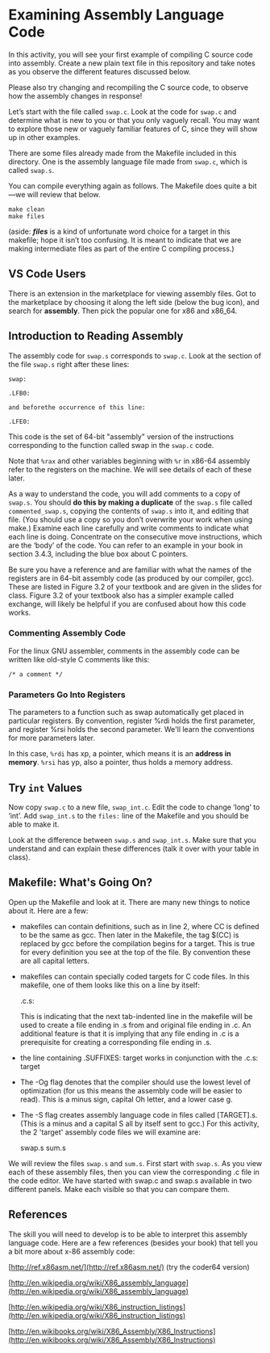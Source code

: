 # Examining Assembly Language Code

In this activity, you will see your first example of compiling C source code into assembly. Create a new plain text file in this repository and take notes as you observe the different features discussed below.

Please also try changing and recompiling the C source code, to observe how the assembly changes in response!

Let’s start with the file called `swap.c`.  Look at the code for `swap.c` and determine what is new to you or that you only vaguely recall.  You may want to explore those new or vaguely familiar features of C, since they will show up in other examples. 

There are some files already made from the Makefile included in this directory. One is the assembly language file made from `swap.c`, which is called `swap.s`.

You can compile everything again as follows. The Makefile does quite a bit—we will review that below.

    make clean
	make files

(aside: **_files_** is a kind of unfortunate word choice for a target in this makefile; hope it isn’t too confusing. It is meant to indicate that we are making intermediate files as part of the entire C compiling process.)

## VS Code Users

There is an extension in the marketplace for viewing assembly files. Got to the marketplace by choosing it along the left side (below the bug icon), and search for **assembly**. Then pick the popular one for x86 and x86_64.

## Introduction to Reading Assembly

The assembly code for `swap.s` corresponds to `swap.c`. Look at the section of the file `swap.s` right after these lines:

    swap:

    .LFB0:

    and beforethe occurrence of this line:

    .LFE0:

This code is the set of 64-bit "assembly" version of the instructions corresponding to the function called swap in the `swap.c` code.

Note that `%rax` and other variables beginning with `%r` in x86-64 assembly refer to the registers on the machine.  We will see details of each of these later.

As a way to understand the code, you will add comments to a copy of `swap.s`.  You should **do this by making a duplicate** of the `swap.s` file called `commented_swap.s`, copying the contents of `swap.s` into it, and editing that file. (You should use a copy so you don’t overwrite your work when using make.) Examine each line carefully and write comments to indicate what each line is doing. Concentrate on the consecutive move instructions, which are the ‘body’ of the code. You can refer to an example in your book in section 3.4.3, including the blue box about C pointers.

Be sure you have a reference and are familiar with what the names of the registers are in 64-bit assembly code (as produced by our compiler, gcc).  These are listed in Figure 3.2 of your textbook and are given in the slides for class. Figure 3.2 of your textbook also has a simpler example called exchange, will likely be helpful if you are confused about how this code works.

### Commenting Assembly Code

For the linux GNU assembler, comments in the assembly code can be written like old-style C comments like this:

    /* a comment */

### Parameters Go Into Registers

The parameters to a function such as swap automatically get placed in particular registers. By convention, register %rdi holds the first parameter, and register %rsi holds the second parameter. We'll learn the conventions for more parameters later.

In this case, `%rdi` has xp, a pointer, which means it is an **address in memory**. `%rsi` has yp, also a pointer, thus holds a memory address.

## Try `int` Values

Now copy `swap.c` to a new file, `swap_int.c`.  Edit the code to change ‘long’ to ‘int’. Add `swap_int.s` to the `files:` line of the Makefile and you should be able to make it.

Look at the difference between `swap.s` and `swap_int.s`.  Make sure that you understand and can explain these differences (talk it over with your table in class).

## Makefile: What's Going On?

Open up the Makefile and look at it. There are many new things to notice about it. Here are a few:

* makefiles can contain definitions, such as in line 2, where CC is defined to be the same as gcc.  Then later in the Makefile, the tag $(CC)  is replaced by gcc before the compilation begins for a target. This is true for every definition you see at the top of the file. By convention these are all capital letters.

* makefiles can contain specially coded targets for C code files. In this makefile, one of them looks like this on a line by itself:

    .c.s:
	
	This is indicating that the next tab-indented line in the makefile will be used to create a file ending in .s from and original file ending in .c. An additional feature is that it is implying that any file ending in .c is a prerequisite for creating a corresponding file ending in .s.

* the line containing .SUFFIXES: target works in conjunction with the .c.s: target

* The -Og flag denotes that the compiler should use the lowest level of optimization (for us this means the assembly code will be easier to read). This is a minus sign, capital Oh letter,  and a lower case g. 

* The -S flag creates assembly language code in files called [TARGET].s. (This is a minus and a capital S all by itself sent to gcc.) For this activity, the 2 'target' assembly code files we will examine are:

    swap.s
	sum.s

We will review the files `swap.s` and `sum.s`.  First start with `swap.s`. As you view each of these assembly files, then you can view the corresponding .c file in the code editor. We have started with swap.c and swap.s available in two different panels. Make each visible so that you can compare them.

## References

The skill you will need to develop is to be able to interpret this assembly language code.  Here are a few references (besides your book) that tell you a bit more about x-86 assembly code:

[http://ref.x86asm.net/](http://ref.x86asm.net/)   (try the coder64 version)

[http://en.wikipedia.org/wiki/X86_assembly_language](http://en.wikipedia.org/wiki/X86_assembly_language)

[http://en.wikipedia.org/wiki/X86_instruction_listings](http://en.wikipedia.org/wiki/X86_instruction_listings)

[http://en.wikibooks.org/wiki/X86_Assembly/X86_Instructions](http://en.wikibooks.org/wiki/X86_Assembly/X86_Instructions)
